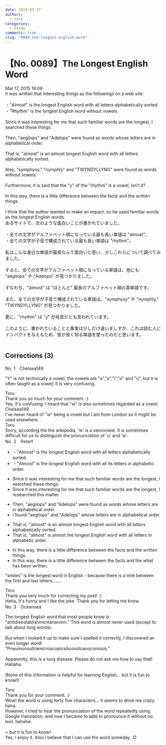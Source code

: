 ```yaml
---
date: 2015-03-17
authors:
  - toru
categories:
  - Essay
comments: true
slug: "0089_the-longest-english-word"
---
```


# 【No. 0089】The Longest English Word
<div class="date">Mar 17, 2015 19:08</div>
<div id="post"><div id="body_show_ori">
It was written that interesting things as the followings on a web site:<br/><br/>・"Almost" is the longest English word with all letters alphabetically sorted.<br/>・"Rhythm" is the longest English word without vowels.<br/><br/>Since it was interesting for me that such familiar words are the longest, I searched these things.<br/><br/>Then, "aegilops" and "Adelops" were found as words whose letters are in alphabetical order.<br/><br/>That is, "almost" is an almost longest English word with all letters alphabetically sorted.<br/><br/>Also, "symphysy," "nymphly" and "TWYNDYLLYNG" were found as words without vowels.<br/><br/>Furthermore, it is said that the "y" of the "rhythm" is a vowel, isn't it?<br/><br/>In this way, there is a little difference between the facts and the written things.<br/><br/>I think that the author wanted to make an impact, so he used familiar words as the longest English words.
</div></div>

<!-- more -->

<div id="post_ja"><div id="body_show_mo">
あるサイトで、次のような面白いことが書かれていました。<br/><br/>・全ての文字がアルファベット順になっている最も長い単語は "almost"。<br/>・全ての文字が子音で構成されている最も長い単語は "rhythm"。<br/><br/>私はこんな身近な単語が最長なんて面白いと思い、少しこれらについて調べてみました。<br/><br/>すると、全ての文字がアルファベット順になっている単語は、他にも "aegilops" や "Adelops" が見つかりました。<br/><br/>すなわち、"almost" は "ほとんど" 最長のアルファベット順の英単語です。<br/><br/>また、全ての文字が子音で構成されている単語は、"symphysy" や "nymphly," "TWYNDYLLYNG" が見つかりました。<br/><br/>更に、"rhythm" は "y" が母音だとも言われています。<br/><br/>このように、書かれていることと事実は少しだけ違いましすが、これは読む人にインパクトを与えるため、皆が良く知る単語を使ったのだと思います。<br/><br/>
</div></div>

## Corrections (3)
<div id="block"><div class="first_name"> No. 1　<span class="just_name">Chelsea149</span></div><div id="block2">
<p class="comment_small">
 "Y" is not technically a vowel, the vowels are "a","e","i","o" and "u", but it is often taught as a vowel; it is very confusing.
</p>

</div><div class="name"><span class="just_name">Toru</span><br>
Thank you so much for your comment. :)<br/>Yes, it's confusing. I heard that "w" is also sometimes regarded as a vowel.
</div>
<div class="name"><span class="just_name">Chelsea149</span><br>
I've never heard of "w" being a vowel but I am from London so it might be used elsewhere.
</div>
<div class="name"><span class="just_name">Toru</span><br>
Sorry, according the the wikipedia, 'w' is a semivowel. It is sometimes difficult for us to distinguish the pronunciation of 'u' and 'w'.
</div>
</div>
<div id="block"><div class="first_name"> No. 2　<span class="just_name">Peterf</span></div><div id="block2">
<ul class="correction_field">
<li class="incorrect">・"Almost" is the longest English word with all letters alphabetically sorted.</li>
<li class="corrected correct">
・"Almost" is the longest English word with all its letters in alphabetic order.
</li>
</ul>
<ul class="correction_field">
<li class="incorrect">Since it was interesting for me that such familiar words are the longest, I searched these things.</li>
<li class="corrected correct">
Since it was interesting for me that such familiar words are the longest, I researched this matter.
</li>
</ul>
<ul class="correction_field">
<li class="incorrect">Then, "aegilops" and "Adelops" were found as words whose letters are in alphabetical order.</li>
<li class="corrected correct">
I found "aegilops" and "Adelops" whose letters are in alphabetical order.
</li>
</ul>
<ul class="correction_field">
<li class="incorrect">That is, "almost" is an almost longest English word with all letters alphabetically sorted.</li>
<li class="corrected correct">
That is, "almost" is almost the longest English word with all letters in alphabetic order.
</li>
</ul>
<ul class="correction_field">
<li class="incorrect">In this way, there is a little difference between the facts and the written things.</li>
<li class="corrected correct">
In this way, there is a little difference between the facts and the what has been written.
</li>
</ul>
<p class="comment_small">
 "smiles" is the longest word in English - because there is a mile between the first and last letters........
</p>

</div><div class="name"><span class="just_name">Toru</span><br>
Thank you very much for correcting my post! :)<br/>Haha, It's funny and I like the joke. Thank you for letting me know.
</div>
</div>
<div id="block"><div class="first_name"> No. 3　<span class="just_name">Oceansea</span></div><div id="block2">
<p class="comment_small">
 The longest English word that most people know is "antidisestablishmentarianism." This word is almost never used (except to talk about long words).
 <br/>
 <br/>
 But when I looked it up to make sure I spelled it correctly, I discovered an even longer word!
 <br/>
 "Pneumonoultramicroscopicsilicovolcanoconiosis."
 <br/>
 <br/>
 Apparently, this is a lung disease. Please do not ask me how to say that! Hahaha.
 <br/>
 <br/>
 (None of this information is helpful for learning English... but it is fun to know!)
</p>

</div><div class="name"><span class="just_name">Toru</span><br>
Thank you for your comment. :)<br/>Wow! the word is using forty five characters... it seems to drive me crazy. haha.<br/>However, I tried to hear the pronunciation of the word repeatedly using Google translation, and now I became to able to pronounce it without no text. hehehe.<br/><br/>&gt; but it is fun to know!<br/>Yes, I enjoy it. Also I believe that I can use the word someday. :D
</div>
</div>
